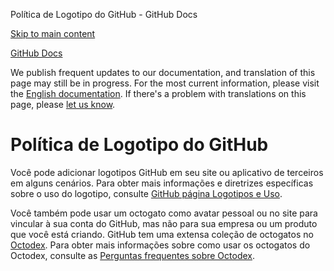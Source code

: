 Política de Logotipo do GitHub - GitHub Docs

[Skip to main content](#main-content)

[](/pt)[GitHub Docs](/pt)

We publish frequent updates to our documentation, and translation of this page may still be in progress. For the most current information, please visit the [English documentation](/en). If there's a problem with translations on this page, please [let us know](https://github.com/contact?form[subject]=translation%20issue%20on%20docs.github.com&form[comments]=).

Política de Logotipo do GitHub
==========

Você pode adicionar logotipos GitHub em seu site ou aplicativo de terceiros em alguns cenários. Para obter mais informações e diretrizes específicas sobre o uso do logotipo, consulte [GitHub página Logotipos e Uso](https://github.com/logos).

Você também pode usar um octogato como avatar pessoal ou no site para vincular à sua conta do GitHub, mas não para sua empresa ou um produto que você está criando. GitHub tem uma extensa coleção de octogatos no [Octodex](https://octodex.github.com/). Para obter mais informações sobre como usar os octogatos do Octodex, consulte as [Perguntas frequentes sobre Octodex](https://octodex.github.com/faq/).
